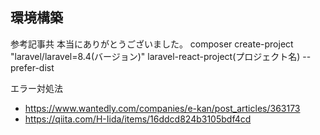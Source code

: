 ## 環境構築

参考記事共
本当にありがとうございました。
composer create-project "laravel/laravel=8.4(バージョン)" laravel-react-project(プロジェクト名) --prefer-dist

エラー対処法

-   https://www.wantedly.com/companies/e-kan/post_articles/363173
-   https://qiita.com/H-Iida/items/16ddcd824b3105bdf4cd
